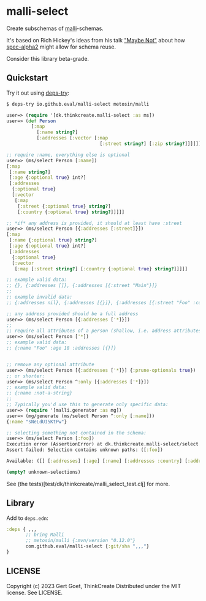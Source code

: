 # malli-select

Create subschemas of [malli](https://github.com/metosin/malli)-schemas.

It's based on Rich Hickey's ideas from his talk ["Maybe Not"](https://youtu.be/YR5WdGrpoug?feature=shared&t=1965) about how [spec-alpha2](https://github.com/clojure/spec-alpha2) might allow for schema reuse.


Consider this library beta-grade.

## Quickstart

Try it out using [deps-try](https://github.com/eval/deps-try/blob/master/README.md#installation):

``` clojure
$ deps-try io.github.eval/malli-select metosin/malli

user=> (require '[dk.thinkcreate.malli-select :as ms])
user=> (def Person
         [:map
           [:name string?]
           [:addresses [:vector [:map
                                  [:street string?] [:zip string?]]]]])

;; require :name, everything else is optional
user=> (ms/select Person [:name])
[:map
 [:name string?]
 [:age {:optional true} int?]
 [:addresses
  {:optional true}
  [:vector
   [:map
    [:street {:optional true} string?]
    [:country {:optional true} string?]]]]]

;; *if* any address is provided, it should at least have :street
user=> (ms/select Person [{:addresses [:street]}])
[:map
 [:name {:optional true} string?]
 [:age {:optional true} int?]
 [:addresses
  {:optional true}
  [:vector
   [:map [:street string?] [:country {:optional true} string?]]]]]

;; example valid data:
;; {}, {:addresses []}, {:addresses [{:street "Main"}]}
;;
;; example invalid data:
;; {:addresses nil}, {:addresses [{}]}, {:addresses [{:street "Foo" :country :se}]}

;; any address provided should be a full address
user=> (ms/select Person [{:addresses ['*]}])
;;
;; require all attributes of a person (shallow, i.e. address attributes become optional)
user=> (ms/select Person ['*])
;; example valid data:
;; {:name "Foo" :age 18 :addresses [{}]}


;; remove any optional attribute
user=> (ms/select Person [{:addresses ['*]}] {:prune-optionals true})
;; or shorter:
user=> (ms/select Person ^:only [{:addresses ['*]}])
;; example valid data:
;; {:name :not-a-string}
;;
;; Typically you'd use this to generate only specific data:
user=> (require '[malli.generator :as mg])
user=> (mg/generate (ms/select Person ^:only [:name]))
{:name "sNeLdUI5KtPw"}

;; selecting something not contained in the schema:
user=> (ms/select Person [:foo])
Execution error (AssertionError) at dk.thinkcreate.malli-select/select (malli_select.clj:239).
Assert failed: Selection contains unknown paths: ([:foo])

Available: ([] [:addresses] [:age] [:name] [:addresses :country] [:addresses :street])

(empty? unknown-selections)
```

See (the tests)[test/dk/thinkcreate/malli_select_test.clj] for more.

## Library

Add to `deps.edn`:
``` clojure
:deps { ,,,
       ;; bring Malli
       ;; metosin/malli {:mvn/version "0.12.0"}
       com.github.eval/malli-select {:git/sha ",,,"}
}
```

## LICENSE

Copyright (c) 2023 Gert Goet, ThinkCreate
Distributed under the MIT license. See LICENSE.
